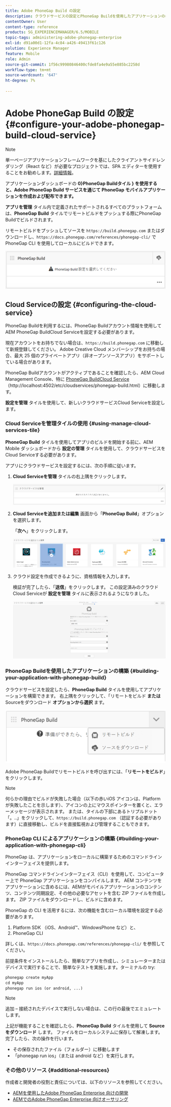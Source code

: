 ```yaml
---
title: Adobe PhoneGap Build の設定
description: クラウドサービスの設定とPhoneGap Buildを使用したアプリケーションの構築については、このページに従ってください。
contentOwner: User
content-type: reference
products: SG_EXPERIENCEMANAGER/6.5/MOBILE
topic-tags: administering-adobe-phonegap-enterprise
exl-id: d91a00d1-12fa-4c84-a426-49413f61c126
solution: Experience Manager
feature: Mobile
role: Admin
source-git-commit: 1f56c99980846400cfde8fa4e9a55e885bc2258d
workflow-type: tm+mt
source-wordcount: '647'
ht-degree: 7%

---
```


# Adobe PhoneGap Build の設定 {#configure-your-adobe-phonegap-build-cloud-service}

>[!NOTE]
>
>単一ページアプリケーションフレームワークを基にしたクライアントサイドレンダリング（React など）が必要なプロジェクトでは、SPA エディターを使用することをお勧めします。[詳細情報](/help/sites-developing/spa-overview.md)。

アプリケーションダッシュボードの **0}PhoneGap Buildタイル } を使用すると、Adobe PhoneGap Build サービスを通じて PhoneGap モバイルアプリケーションを作成および配布できます。**

**アプリを管理** タイル内で定義されたサポートされるすべてのプラットフォームは、**PhoneGap Build** タイルでリモートビルドをプッシュする際にPhoneGap Buildでビルドされます。

リモートビルドをプッシュしてソースを `https://build.phonegap.com` またはダウンロードし、`https://docs.phonegap.com/references/phonegap-cli/` で PhoneGap CLI を使用してローカルにビルドできます。

![PhoneGap Build タイル ](assets/chlimage_1-60.png)

## Cloud Serviceの設定 {#configuring-the-cloud-service}

PhoneGap Buildを利用するには、PhoneGap Buildアカウント情報を使用してAEM PhoneGap BuildCloud Serviceを設定する必要があります。

現在アカウントをお持ちでない場合は、`https://build.phonegap.com` に移動して新規登録してください。 Adobe Creative Cloud メンバーシップをお持ちの場合、最大 25 個のプライベートアプリ（非オープンソースアプリ）をサポートしている場合があります。

PhoneGap Buildアカウントがアクティブであることを確認したら、AEM Cloud Management Console、特に [PhoneGap BuildCloud Service](http://localhost:4502/etc/cloudservices/phonegap-build.html) （http://localhost:4502/etc/cloudservices/phonegap-build.html）に移動します。

**設定を管理** タイルを使用して、新しいクラウドサービスCloud Serviceを設定します。

### Cloud Serviceを管理タイルの使用 {#using-manage-cloud-services-tile}

**PhoneGap Build** タイルを使用してアプリのビルドを開始する前に、AEM Mobile ダッシュボードから **設定の管理** タイルを使用して、クラウドサービスをCloud Serviceする必要があります。

アプリにクラウドサービスを設定するには、次の手順に従います。

1. **Cloud Serviceを管理** タイルの右上隅をクリックします。

   ![chlimage_1-61](assets/chlimage_1-61.png)

1. **Cloud Serviceを追加または編集** 画面から「**PhoneGap Build**」オプションを選択します。

   「**次へ**」をクリックします。

   ![chlimage_1-62](assets/chlimage_1-62.png)

1. クラウド設定を作成できるように、資格情報を入力します。

   検証が完了したら、「**送信**」をクリックします。 この設定済みのクラウドCloud Serviceが **設定を管理** タイルに表示されるようになりました。

   ![chlimage_1-63](assets/chlimage_1-63.png)

### PhoneGap Buildを使用したアプリケーションの構築 {#building-your-application-with-phonegap-build}

クラウドサービスを設定したら、**PhoneGap Build** タイルを使用してアプリケーションを構築できます。 右上隅をクリックして、「リモートをビルド **または** Sourceをダウンロード **オプションから選択** ます。

![chlimage_1-64](assets/chlimage_1-64.png)

Adobe PhoneGap Buildでリモートビルドを呼び出すには、「**リモートをビルド**」をクリックします。

>[!NOTE]
>
>何らかの理由でビルドが失敗した場合（以下の赤いiOS アイコンは、Platform が失敗したことを示します）、アイコンの上にマウスポインターを置くと、エラーメッセージが表示されます。 または、タイルの下部にあるトリプルドット「。..」をクリックして、`https://build.phonegap.com` （認証する必要があります）に直接移動し、ビルドを直接監視および管理することもできます。

### PhoneGap CLI によるアプリケーションの構築 {#building-your-application-with-phonegap-cli}

PhoneGap は、アプリケーションをローカルに構築するためのコマンドラインインターフェイスを提供します。

PhoneGap コマンドラインインターフェイス（CLI）を使用して、コンピューター上で PhoneGap アプリケーションをコンパイルします。 AEM コンテンツをアプリケーションに含めるには、AEMがモバイルアプリケーションのコンテンツ、コンテンツ同期設定、その他の必要なアセットを含む ZIP ファイルを作成します。 ZIP ファイルをダウンロードし、ビルドに含めます。

PhoneGap の CLI を活用するには、次の機能を含むローカル環境を設定する必要があります。

1. Platform SDK （iOS、Android™、WindowsPhone など）と、
1. PhoneGap CLI

詳しくは、`https://docs.phonegap.com/references/phonegap-cli/` を参照してください。

前提条件をインストールしたら、簡単なアプリを作成し、シミュレーターまたはデバイスで実行することで、簡単なテストを実施します。ターミナルの try:

```xml
phonegap create myApp
cd myApp
phonegap run ios (or android, ...)
```

>[!NOTE]
>
>追加 – 接続されたデバイスで実行しない場合は、この行の最後でエミュレートします。

上記が機能することを確認したら、**PhoneGap Build** タイルを使用して **Sourceをダウンロード** します。 ファイルをローカルシステムに保存して解凍します。 完了したら、次の操作を行います。

* その保存されたファイル（フォルダー）に移動します
* 「phonegap run ios」（または android など）を実行します。

### その他のリソース {#additional-resources}

作成者と開発者の役割と責任については、以下のリソースを参照してください。

* [AEMを使用したAdobe PhoneGap Enterprise 向けの開発](/help/mobile/developing-in-phonegap.md)
* [AEMでのAdobe PhoneGap Enterprise 向けオーサリング](/help/mobile/phonegap.md)
